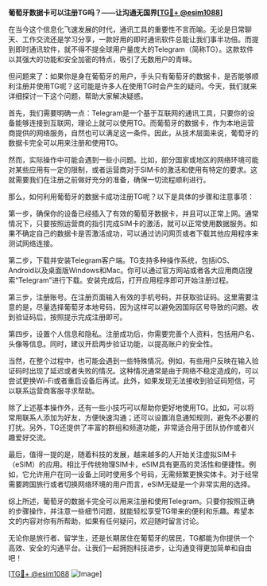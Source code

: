 **葡萄牙数据卡可以注册TG吗？——让沟通无国界[[TG💪+ @esim1088](https://t.me/s/esim1088)]**

在当今这个信息化飞速发展的时代，通讯工具的重要性不言而喻。无论是日常聊天、工作交流还是学习分享，一款好用的即时通讯软件总能让我们事半功倍。而提到即时通讯软件，就不得不提全球用户量庞大的Telegram（简称TG）。这款软件以其强大的功能和安全加密的特点，吸引了无数用户的青睐。

但问题来了：如果你是身在葡萄牙的用户，手头只有葡萄牙的数据卡，是否能够顺利注册并使用TG呢？这可能是许多人在使用TG时会产生的疑问。今天，我们就来详细探讨一下这个问题，帮助大家解决疑惑。

首先，我们需要明确一点：Telegram是一个基于互联网的通讯工具，只要你的设备能够连接到互联网，理论上就可以使用TG。而葡萄牙的数据卡，作为本地运营商提供的网络服务，自然也可以满足这一条件。因此，从技术层面来说，葡萄牙的数据卡完全可以用来注册和使用TG。

然而，实际操作中可能会遇到一些小问题。比如，部分国家或地区的网络环境可能对某些应用有一定的限制，或者运营商对于SIM卡的激活和使用有特定的要求。这就需要我们在注册之前做好充分的准备，确保一切流程顺利进行。

那么，如何利用葡萄牙的数据卡成功注册TG呢？以下是具体的步骤和注意事项：

第一步，确保你的设备已经插入了有效的葡萄牙数据卡，并且可以正常上网。通常情况下，只要按照运营商的指引完成SIM卡的激活，就可以正常使用数据服务。如果不确定自己的数据卡是否激活成功，可以通过访问网页或者下载其他应用程序来测试网络连接。

第二步，下载并安装Telegram客户端。TG支持多种操作系统，包括iOS、Android以及桌面版Windows和Mac。你可以通过官方网站或者各大应用商店搜索“Telegram”进行下载。安装完成后，打开应用程序即可开始注册过程。

第三步，注册账号。在注册页面输入有效的手机号码，并获取验证码。这里需要注意的是，尽量选择葡萄牙本地号码，因为这样可以避免因国际区号导致的问题。收到验证码后，按照提示完成注册即可。

第四步，设置个人信息和隐私。注册成功后，你需要完善个人资料，包括用户名、头像等信息。同时，建议开启两步验证功能，以提高账户的安全性。

当然，在整个过程中，也可能会遇到一些特殊情况。例如，有些用户反映在输入验证码时出现了延迟或者失败的情况。这种情况通常是由于网络不稳定造成的，可以尝试更换Wi-Fi或者重启设备后再试。此外，如果发现无法接收到验证码短信，可以联系运营商客服寻求帮助。

除了上述基本操作外，还有一些小技巧可以帮助你更好地使用TG。比如，可以将常用联系人添加为好友，方便快速沟通；还可以设置消息通知规则，避免不必要的打扰。另外，TG还提供了丰富的群组和频道功能，非常适合用于团队协作或者兴趣爱好交流。

最后，值得一提的是，随着科技的发展，越来越多的人开始关注虚拟SIM卡（eSIM）的应用。相比于传统物理SIM卡，eSIM具有更高的灵活性和便捷性。例如，它允许用户在同一设备上同时使用多个号码，无需频繁更换实体卡。对于经常需要跨国旅行或者切换网络环境的用户而言，eSIM无疑是一个非常实用的选择。

综上所述，葡萄牙的数据卡完全可以用来注册和使用Telegram。只要你按照正确的步骤操作，并注意一些细节问题，就能轻松享受TG带来的便利和乐趣。希望本文的内容对你有所帮助，如果有任何疑问，欢迎随时留言讨论。

无论你是旅行者、留学生，还是长期居住在葡萄牙的居民，TG都能为你提供一个高效、安全的沟通平台。让我们一起拥抱科技进步，让沟通变得更加简单和自由吧！

[[TG💪+ @esim1088](https://t.me/s/esim1088) ![Image](https://i.postimg.cc/4NQfJmqS/Snipaste-2025-05-13-00-14-12.png)]